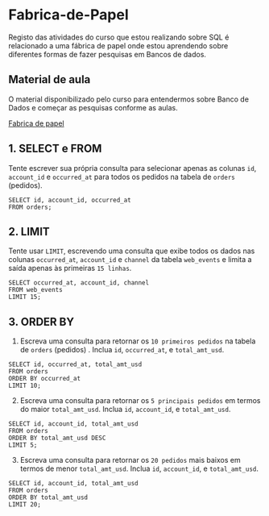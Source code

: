 # Fabrica-de-Papel

Registo das atividades do curso que estou realizando sobre SQL é relacionado a uma fábrica de papel onde estou aprendendo sobre diferentes formas de fazer pesquisas em Bancos de dados.


## Material de aula

O material disponibilizado pelo curso para entendermos sobre Banco de Dados e começar as pesquisas conforme as aulas.

[Fabrica de papel](https://github.com/CamillySantos/Fabrica-de-Papel/blob/main/PostgreSQL.sql)


## 1. SELECT e FROM

Tente escrever sua própria consulta para selecionar apenas as colunas `id`, `account_id` e `occurred_at` para todos os pedidos na tabela de `orders` (pedidos).

```
SELECT id, account_id, occurred_at
FROM orders;
```


## 2. LIMIT

Tente usar `LIMIT`, escrevendo uma consulta que exibe todos os dados nas colunas `occurred_at`, `account_id` e `channel` da tabela `web_events` e limita a saída apenas às primeiras `15 linhas`.

```
SELECT occurred_at, account_id, channel
FROM web_events
LIMIT 15;
```

## 3. ORDER BY

1. Escreva uma consulta para retornar os `10 primeiros pedidos` na tabela de `orders` (pedidos) . Inclua `id`, `occurred_at`, e `total_amt_usd`.

```
SELECT id, occurred_at, total_amt_usd
FROM orders
ORDER BY occurred_at
LIMIT 10;
```

2. Escreva uma consulta para retornar os `5 principais pedidos` em termos do maior `total_amt_usd`. Inclua `id`, `account_id`, e `total_amt_usd`.

```
SELECT id, account_id, total_amt_usd
FROM orders
ORDER BY total_amt_usd DESC 
LIMIT 5;
```

3. Escreva uma consulta para retornar os `20 pedidos` mais baixos em termos de menor `total_amt_usd`. Inclua `id`, `account_id`, e `total_amt_usd`.

```
SELECT id, account_id, total_amt_usd
FROM orders
ORDER BY total_amt_usd
LIMIT 20;
```

